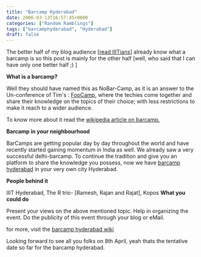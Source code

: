 ```yaml
---
title: "Barcamp Hyderabad"
date: 2006-03-13T16:57:45+0000
categories: ["Random Ramblings"]
tags: ["barcamphyderabad", "Hyderabad"]
draft: false
---
```


The better half of my blog audience [<a href="http://students.iiit.ac.in">read IIITians</a>] already know what a barcamp is so this post is mainly for the other half [well, who said that I can have only one better half ;) ]

<b>What is a barcamp?</b>

Well they should have named this as NoBar-Camp, as it is an answer to the Un-conference of Tim's : <a href="http://en.wikipedia.org/wiki/Foocamp">FooCamp,</a> where the techies come together and share their knowledge on the topics of their choice; with less restrictions to make it reach to a wider audience.

To know more about it read the <a href="http://en.wikipedia.org/wiki/Barcamp">wikipedia article on barcamp.</a>

<b>Barcamp in your neighbourhood</b>

BarCamps are getting popular day by day throughout the world and have recently started gaining momentum in India as well. We already saw a very successful delhi-barcamp. To continue the tradition and give you an platform to share the knowledge you possess, now we have <a href="http://barcamphyderabad.pbwiki.com/">barcamp hyderabad</a> in your very own city Hyderabad.

<b>People behind it</b>

IIIT Hyderabad, The R trio- [Ramesh, Rajan and Rajat], Kopos
<b>
What you could do</b>

Present your views on the above mentioned topic. Help in organizing the event. Do the publicity of this event through your blog or eMail.

for more, visit the <a href="http://barcamphyderabad.pbwiki.com/">barcamp hyderabad wiki</a>

Looking forward to see all you folks on 8th April, yeah thats the tentative date so far for the barcamp hyderabad.